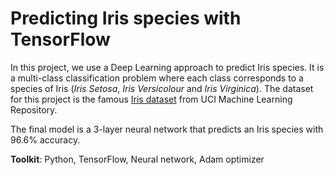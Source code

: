 
# Predicting Iris species with TensorFlow
In this project, we use a Deep Learning approach to predict Iris species.
It is a multi-class classification problem where each class corresponds to a species of Iris (*Iris Setosa*, *Iris Versicolour* and *Iris Virginica*). The dataset for this project is the famous [Iris dataset](https://archive.ics.uci.edu/ml/datasets/Iris) from UCI Machine Learning Repository.

The final model is a 3-layer neural network that predicts an Iris species with 96.6% accuracy.

**Toolkit**: Python, TensorFlow, Neural network, Adam optimizer
